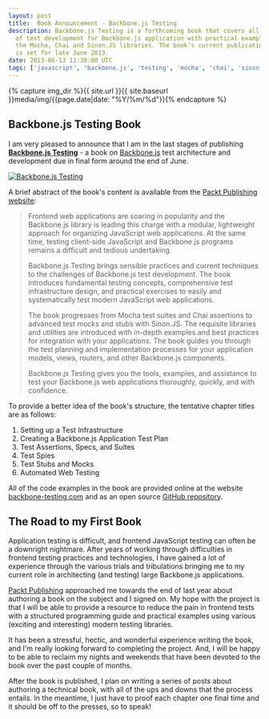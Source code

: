 ```yaml
---
layout: post
title:  Book Announcement - Backbone.js Testing
description: Backbone.js Testing is a forthcoming book that covers all aspects
  of test development for Backbone.js application with practical examples using
  the Mocha, Chai and Sinon.JS libraries. The book's current publication date
  is set for late June 2013.
date: 2013-06-13 11:30:00 UTC
tags: ['javascript', 'backbone.js', 'testing', 'mocha', 'chai', 'sinon']
---
```

{% capture img_dir %}{{ site.url }}{{ site.baseurl }}media/img/{{page.date|date: "%Y/%m/%d"}}{% endcapture %}

## Backbone.js Testing Book

I am very pleased to announce that I am in the last stages of publishing
**[Backbone.js Testing][packt]** - a book on [Backbone.js][backbone] test
architecture and development due in final form around the end of June.

<div class="pull-center">
  <a href="http://www.packtpub.com/backbonejs-testing/book">
    <img class="bordered"
         alt="Backbone.js Testing"
         title="Backbone.js Testing"
         src="{{ img_dir }}/book-cover.jpg" />
  </a>
</div>

A brief abstract of the book's content is available from the
[Packt Publishing][packtpub] [website][packt]:

> Frontend web applications are soaring in popularity and the
> Backbone.js library is leading this charge with a modular,
> lightweight approach for organizing JavaScript web applications. At
> the same time, testing client-side JavaScript and Backbone.js
> programs remains a difficult and tedious undertaking.
>
> Backbone.js Testing brings sensible practices and current techniques
> to the challenges of Backbone.js test development. The book
> introduces fundamental testing concepts, comprehensive test
> infrastructure design, and practical exercises to easily and
> systematically test modern JavaScript web applications.
>
> The book progresses from Mocha test suites and Chai assertions to
> advanced test mocks and stubs with Sinon.JS. The requisite libraries
> and utilities are introduced with in-depth examples and best
> practices for integration with your applications. The book guides
> you through the test planning and implementation processes for your
> application models, views, routers, and other Backbone.js
> components.
>
> Backbone.js Testing gives you the tools, examples, and assistance to
> test your Backbone.js web applications thoroughly, quickly, and with
> confidence.

To provide a better idea of the book's structure, the tentative chapter titles
are as follows:

1. Setting up a Test Infrastructure
2. Creating a Backbone.js Application Test Plan
3. Test Assertions, Specs, and Suites
4. Test Spies
5. Test Stubs and Mocks
6. Automated Web Testing

All of the code examples in the book are provided online at the website
[backbone-testing.com](http://backbone-testing.com) and as an open source
[GitHub repository](https://github.com/ryan-roemer/backbone-testing).

<!-- more start -->

## The Road to my First Book

Application testing is difficult, and frontend JavaScript testing can often be
a downright nightmare. After years of working through difficulties in frontend
testing practices and technologies, I have gained a lot of experience through
the various trials and tribulations bringing me to my current role in
architecting (and testing) large Backbone.js applications.

[Packt Publishing][packtpub] approached me towards the end of last year about
authoring a book on the subject and I signed on. My hope with the project is
that I will be able to provide a resource to reduce the pain in frontend tests
with a structured programming guide and practical examples using
various (exciting and interesting) modern testing libraries.

It has been a stressful,
hectic, and wonderful experience writing the book, and I'm really looking
forward to completing the project. And, I will be happy to be able to reclaim
my nights and weekends that have been devoted to the book over the past
couple of months.

After the book is published, I plan on writing a series of posts about
authoring a technical book, with all of the ups and downs that the process
entails. In the meantime, I just have to proof each chapter one final time and
it should be off to the presses, so to speak!

[backbone]: http://backbonejs.org/
[packtpub]: http://www.packtpub.com/
[packt]: http://www.packtpub.com/backbonejs-testing/book

<!-- more end -->
